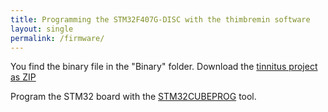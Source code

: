 ```yaml
---
title: Programming the STM32F407G-DISC with the thimbremin software
layout: single
permalink: /firmware/
---
```

You find the binary file in the "Binary" folder. Download the [tinnitus project as ZIP](https://github.com/gerdb/tinnitus32/archive/master.zip)

Program the STM32 board with the [STM32CUBEPROG](http://www.st.com/content/st_com/en/products/development-tools/software-development-tools/stm32-software-development-tools/stm32-programmers/stm32cubeprog.html) tool.
